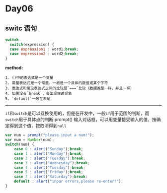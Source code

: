 # Day06

## switc 语句

```javascript
switch
  switch(expression) {
  case expression1 : word1;break;
  case expression2 : word2;break;
}
```

**method:**

    1. ()中的表达式是一个变量
    2. 常量表达式是一个常量，一般是一个具体的数值或某个字符
    3. 表达式和常见表达式之间的比较是`===`比较（数据类型一样，并且一样）
    4. 如果没有`break`，会出现穿透现象
    5. `default`一般在末尾
--------

`if`和`switch`是可以互换使用的，但是在开发中，一般`if`用于范围的判断，而`switch`用于具体点的判断
prompt() 输入对话框，可以用变量接受输入的值，按确定得到这个值，按取消得到`null`
  
```javascript
var num = prompt("please input a num!");
var num = Number(num);
switch(num) {
	case 0 : alert("Sunday");break;
	case 1 : alert("Monday");break;
	case 2 : alert("Tuesday");break;
	case 3 : alert("Wednesday");break;
	case 4 : alert("Tuesday");break;
	case 5 : alert("Friday");break;
	case 7 : alert("Saturday");break;
	default : alert("inpur errors,please re-enter!");
}
```
